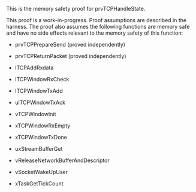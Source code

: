 This is the memory safety proof for prvTCPHandleState.

This proof is a work-in-progress. Proof assumptions are described in the
harness. The proof also assumes the following functions are memory safe and have
no side effects relevant to the memory safety of this function:

- prvTCPPrepareSend (proved independently)
- prvTCPReturnPacket (proved independently)

- lTCPAddRxdata
- lTCPWindowRxCheck
- lTCPWindowTxAdd
- ulTCPWindowTxAck
- vTCPWindowInit
- xTCPWindowRxEmpty
- xTCPWindowTxDone

- uxStreamBufferGet
- vReleaseNetworkBufferAndDescriptor
- vSocketWakeUpUser
- xTaskGetTickCount
